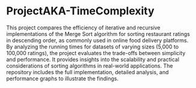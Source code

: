 # ProjectAKA-TimeComplexity

This project compares the efficiency of iterative and recursive implementations of the Merge Sort algorithm for sorting restaurant ratings in descending order, as commonly used in online food delivery platforms. By analyzing the running times for datasets of varying sizes (5,000 to 100,000 ratings), the project evaluates the trade-offs between simplicity and performance. It provides insights into the scalability and practical considerations of sorting algorithms in real-world applications. The repository includes the full implementation, detailed analysis, and performance graphs to illustrate the findings.
